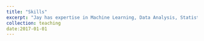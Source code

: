 ```yaml
---
title: "Skills"
excerpt: "Jay has expertise in Machine Learning, Data Analysis, Statistical Inference ,Text Mining and experience applying supervised & unsupervised learning methods to model data<br/><img src='/images/Skills.png'>"
collection: teaching
date:2017-01-01
---
```


